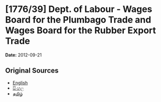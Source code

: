 # [1776/39] Dept. of Labour - Wages Board for the Plumbago Trade and Wages Board for the Rubber Export Trade

**Date:** 2012-09-21

## Original Sources

- [English](https://documents.gov.lk/view/extra-gazettes/2012/9/1776-39_E.pdf)
- [සිංහල](https://documents.gov.lk/view/extra-gazettes/2012/9/1776-39_S.pdf)
- [தமிழ்](https://documents.gov.lk/view/extra-gazettes/2012/9/1776-39_T.pdf)

